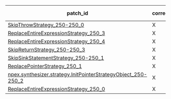  | patch_id |correctness |Test-validation |NPEX-validation |
 |--- | --- | --- | --- | 
 | [SkipThrowStrategy_250-250_0](./patches/SkipThrowStrategy_250-250_0/patch.java#L259) | X | X | X | 
 | [ReplaceEntireExpressionStrategy_250_3](./patches/ReplaceEntireExpressionStrategy_250_3/patch.java#L259) | X | O | O | 
 | [ReplaceEntireExpressionStrategy_250_4](./patches/ReplaceEntireExpressionStrategy_250_4/patch.java#L259) | X | O | X | 
 | [SkipReturnStrategy_250-250_3](./patches/SkipReturnStrategy_250-250_3/patch.java#L259) | X | O | X | 
 | [SkipSinkStatementStrategy_250-250_1](./patches/SkipSinkStatementStrategy_250-250_1/patch.java#L259) | X | O | X | 
 | [ReplacePointerStrategy_250_1](./patches/ReplacePointerStrategy_250_1/patch.java#L259) | X | O | X | 
 | [npex.synthesizer.strategy.InitPointerStrategyObject_250-250_2](./patches/npex.synthesizer.strategy.InitPointerStrategyObject_250-250_2/patch.java#L259) | X | O | X | 
 | [ReplaceEntireExpressionStrategy_250_0](./patches/ReplaceEntireExpressionStrategy_250_0/patch.java#L259) | X | O | X | 
